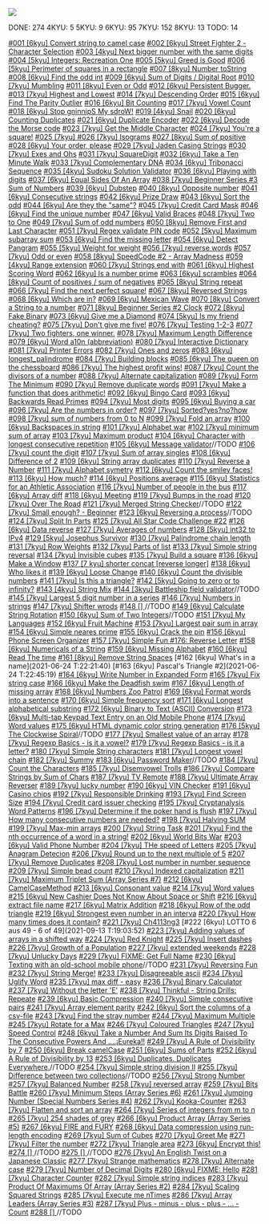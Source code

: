 ![](https://www.codewars.com/users/%3Cprim%3Erim%3C%2Fprim%3E/badges/large)

DONE: 2744KYU: 55KYU: 96KYU: 957KYU: 1528KYU: 13TODO: 14

[#001 [6kyu] Convert string to camel case](https:www.codewars.com/kata/517abf86da9663f1d2000003/train/java)[#002 [6kyu] Street Fighter 2 - Character Selection](https:www.codewars.com/kata/5853213063adbd1b9b0000be)[#003 [4kyu] Next bigger number with the same digits](https:www.codewars.com/kata/55983863da40caa2c900004e/train/java)[#004 [5kyu] Integers: Recreation One](https:www.codewars.com/kata/55aa075506463dac6600010d/train/java)[#005 [5kyu] Greed is Good](https:www.codewars.com/kata/5270d0d18625160ada0000e4/train/java)[#006 [5kyu] Perimeter of squares in a rectangle](https:www.codewars.com/kata/559a28007caad2ac4e000083/train/java)[#007 [8kyu] Number toString](https:www.codewars.com/kata/53934feec44762736c00044b/train/java)[#008 [6kyu] Find the odd int](https:www.codewars.com/kata/54da5a58ea159efa38000836/train/java)[#009 [6kyu] Sum of Digits / Digital Root](https:www.codewars.com/kata/541c8630095125aba6000c00/train/java)[#010 [7kyu] Mumbling](https:www.codewars.com/kata/5667e8f4e3f572a8f2000039/train/java)[#011 [8kyu] Even or Odd](https:www.codewars.com/kata/53da3dbb4a5168369a0000fe/train/java)[#012 [6kyu] Persistent Bugger.](https:www.codewars.com/kata/55bf01e5a717a0d57e0000ec)[#013 [7kyu] Highest and Lowest](https:www.codewars.com/kata/554b4ac871d6813a03000035/train/java)[#014 [7kyu] Descending Order](https:www.codewars.com/kata/5467e4d82edf8bbf40000155/train/java)[#015 [6kyu] Find The Parity Outlier](https:www.codewars.com/kata/5526fc09a1bbd946250002dc/train/java)[#016 [6kyu] Bit Counting](https:www.codewars.com/kata/526571aae218b8ee490006f4/train/java)[#017 [7kyu] Vowel Count](https:www.codewars.com/kata/54ff3102c1bad923760001f3/train/java)[#018 [6kyu] Stop gninnipS My sdroW!](https:www.codewars.com/kata/5264d2b162488dc400000001/train/java)[#019 [4kyu] Snail](https:www.codewars.com/kata/521c2db8ddc89b9b7a0000c1/train/java*/)[#020 [6kyu] Counting Duplicates](https:www.codewars.com/kata/54bf1c2cd5b56cc47f0007a1/train/java)[#021 [6kyu] Duplicate Encoder](https:www.codewars.com/kata/54b42f9314d9229fd6000d9c/train/java)[#022 [6kyu] Decode the Morse code](https:www.codewars.com/kata/54b724efac3d5402db00065e/train/java)[#023 [7kyu] Get the Middle Character](https:www.codewars.com/kata/56747fd5cb988479af000028/train/java)[#024 [7kyu] You're a square!](https:www.codewars.com/kata/54c27a33fb7da0db0100040e/train/java)[#025 [7kyu] ](https:www.codewars.com/kata/57cebe1dc6fdc20c57000ac9/train/java)[#026 [7kyu] Isograms](https:www.codewars.com/kata/54ba84be607a92aa900000f1/train/java)[#027 [8kyu] Sum of positive](https:www.codewars.com/kata/5715eaedb436cf5606000381/train/java)[#028 [6kyu] Your order, please](https:www.codewars.com/kata/55c45be3b2079eccff00010f/train/java)[#029 [7kyu] Jaden Casing Strings](https:www.codewars.com/kata/5390bac347d09b7da40006f6/train/java)[#030 [7kyu] Exes and Ohs](https:www.codewars.com/kata/55908aad6620c066bc00002a/train/java)[#031 [7kyu] SquareDigit](https:www.codewars.com/kata/546e2562b03326a88e000020/train/java)[#032 [6kyu] Take a Ten Minute Walk](https:www.codewars.com/kata/54da539698b8a2ad76000228/train/java)[#033 [7kyu] Complementary DNA](https:www.codewars.com/kata/554e4a2f232cdd87d9000038/train/java)[#034 [6kyu] Tribonacci Sequence](https:www.codewars.com/kata/556deca17c58da83c00002db/train/java)[#035 [4kyu] Sudoku Solution Validator](https:www.codewars.com/kata/529bf0e9bdf7657179000008/train/java)[#036 [6kyu] Playing with digits](https:www.codewars.com/kata/5552101f47fc5178b1000050/train/java)[#037 [6kyu] Equal Sides Of An Array](https:www.codewars.com/kata/5679aa472b8f57fb8c000047/train/java)[#038 [7kyu] Beginner Series #3 Sum of Numbers](https:www.codewars.com/kata/55f2b110f61eb01779000053/train/java)[#039 [6kyu] Dubstep](https:www.codewars.com/kata/551dc350bf4e526099000ae5)[#040 [8kyu] Opposite number](https:www.codewars.com/kata/56dec885c54a926dcd001095/train/java)[#041 [6kyu] Consecutive strings](https:www.codewars.com/kata/56a5d994ac971f1ac500003e/train/java)[#042 [6kyu] Prize Draw](https:www.codewars.com/kata/5616868c81a0f281e500005c/train/java)[#043 [6kyu] Sort the odd](https:www.codewars.com/kata/578aa45ee9fd15ff4600090d/train/java)[#044 [6kyu] Are they the "same"?](https:www.codewars.com/kata/550498447451fbbd7600041c/train/java)[#045 [7kyu] Credit Card Mask](https:www.codewars.com/kata/5412509bd436bd33920011bc/train/java)[#046 [6kyu] Find the unique number](https:www.codewars.com/kata/585d7d5adb20cf33cb000235/)[#047 [6kyu] Valid Braces](https:www.codewars.com/kata/5277c8a221e209d3f6000b56/train/java)[#048 [7kyu] Two to One](https:www.codewars.com/kata/5656b6906de340bd1b0000ac/train/java)[#049 [7kyu] Sum of odd numbers](https:www.codewars.com/kata/55fd2d567d94ac3bc9000064/train/java)[#050 [8kyu] Remove First and Last Character](https:www.codewars.com/kata/56bc28ad5bdaeb48760009b0/train/java)[#051 [7kyu] Regex validate PIN code](https:www.codewars.com/kata/55f8a9c06c018a0d6e000132/train/java)[#052 [5kyu] Maximum subarray sum](https:www.codewars.com/kata/54521e9ec8e60bc4de000d6c/train/java)[#053 [6kyu] Find the missing letter](https:www.codewars.com/kata/5839edaa6754d6fec10000a2/train/java)[#054 [6kyu] Detect Pangram](https:www.codewars.com/kata/545cedaa9943f7fe7b000048/train/java)[#055 [5kyu] Weight for weight](https:www.codewars.com/kata/55c6126177c9441a570000cc/train/java)[#056 [7kyu] reverse words](https:www.codewars.com/kata/5259b20d6021e9e14c0010d4/train/java)[#057 [7kyu] Odd or even](https:www.codewars.com/kata/5949481f86420f59480000e7/train/java)[#058 [8kyu] SpeedCode #2 - Array Madness](https:www.codewars.com/kata/56ff6a70e1a63ccdfa0001b1)[#059 [4kyu] Range extension](https:www.codewars.com/kata/51ba717bb08c1cd60f00002f/train/java)[#060 [7kyu] Strings end with](https:www.codewars.com/kata/51f2d1cafc9c0f745c00037d/train/java)[#061 [6kyu] Highest Scoring Word](https:www.codewars.com/kata/57eb8fcdf670e99d9b000272/train/java)[#062 [6kyu] Is a number prime](https:www.codewars.com/kata/5262119038c0985a5b00029f/train/java)[#063 [6kyu] scrambles](https:www.codewars.com/kata/55c04b4cc56a697bb0000048/train/java)[#064 [8kyu] Count of positives / sum of negatives](https:www.codewars.com/kata/576bb71bbbcf0951d5000044/train/java)[#065 [8kyu] String repeat](https:www.codewars.com/kata/57a0e5c372292dd76d000d7e/train/java)[#066 [7kyu] Find the next perfect square!](https:www.codewars.com/kata/56269eb78ad2e4ced1000013/train/java)[#067 [8kyu] Reversed Strings](https:www.codewars.com/kata/5168bb5dfe9a00b126000018/train/java)[#068 [6kyu] Which are in?](https:www.codewars.com/kata/550554fd08b86f84fe000a58/train/java)[#069 [6kyu] Mexican Wave](https:www.codewars.com/kata/58f5c63f1e26ecda7e000029/train/java)[#070 [8kyu] Convert a String to a number](https:www.codewars.com/kata/544675c6f971f7399a000e79/train/java)[#071 [8kyu] Beginner Series #2 Clock](https:www.codewars.com/kata/55f9bca8ecaa9eac7100004a/train/java)[#072 [8kyu] Fake Binary](https:www.codewars.com/kata/57eae65a4321032ce000002d/train/java)[#073 [6kyu] Give me a Diamond](https:www.codewars.com/kata/5503013e34137eeeaa001648/train/java)[#074 [5kyu] Is my friend cheating?](https:www.codewars.com/kata/5547cc7dcad755e480000004)[#075 [7kyu] Don't give me five!](https:www.codewars.com/kata/5813d19765d81c592200001a/train/java)[#076 [7kyu] Testing 1-2-3](https:www.codewars.com/kata/54bf85e3d5b56c7a05000cf9/train/java)[#077 [7kyu] Two fighters, one winner.](https:www.codewars.com/kata/577bd8d4ae2807c64b00045b/train/java)[#078 [7kyu] Maximum Length Difference](https:www.codewars.com/kata/5663f5305102699bad000056/train/java)[#079 [6kyu] Word a10n (abbreviation)](https:www.codewars.com/kata/5375f921003bf62192000746/train/java)[#080 [7kyu] Interactive Dictionary](https:www.codewars.com/kata/57a93f93bb9944516d0000c1/train/java)[#081 [7kyu] Printer Errors](https:www.codewars.com/kata/56541980fa08ab47a0000040/train/java)[#082 [7kyu] Ones and zeros](https:www.codewars.com/kata/578553c3a1b8d5c40300037c/train/java)[#083 [6kyu] longest_palindrome](https:www.codewars.com/kata/54bb6f887e5a80180900046b/train/java)[#084 [7kyu] Building blocks](https:www.codewars.com/kata/55b75fcf67e558d3750000a3/train/java)[#085 [6kyu] The queen on the chessboard](https:www.codewars.com/kata/5aa1031a7c7a532be30000e5/train/java)[#086 [7kyu] The highest profit wins!](https:www.codewars.com/kata/559590633066759614000063/train/java)[#087 [7kyu] Count the divisors of a number](https:www.codewars.com/kata/542c0f198e077084c0000c2e/train/java)[#088 [7kyu] Alternate capitalization](https:www.codewars.com/kata/59cfc000aeb2844d16000075/train/java)[#089 [7kyu] Form The Minimum](https:www.codewars.com/kata/5ac6932b2f317b96980000ca/train/java)[#090 [7kyu] Remove duplicate words](https:www.codewars.com/kata/5b39e3772ae7545f650000fc/train/java)[#091 [7kyu] Make a function that does arithmetic!](https:www.codewars.com/kata/583f158ea20cfcbeb400000a/train/java)[#092 [6kyu] Bingo Card](https:www.codewars.com/kata/566d5e2e57d8fae53c00000c/train/java)[#093 [6kyu] Backwards Read Primes](https:www.codewars.com/kata/5539fecef69c483c5a000015/train/java)[#094 [7kyu] Most digits](https:www.codewars.com/kata/58daa7617332e59593000006/train/java)[#095 [6kyu] Buying a car](https:www.codewars.com/kata/554a44516729e4d80b000012/train/java)[#096 [7kyu] Are the numbers in order?](https:www.codewars.com/kata/56b7f2f3f18876033f000307/train/java)[#097 [7kyu] Sorted?yes?no?how](https:www.codewars.com/kata/580a4734d6df748060000045/train/java)[#098 [7kyu] sum of numbers from 0 to N](https:www.codewars.com/kata/56e9e4f516bcaa8d4f001763/train/java)[#099 [7kyu] Fold an array](https:www.codewars.com/kata/57ea70aa5500adfe8a000110/train/java)[#100 [6kyu] Backspaces in string](https:www.codewars.com/kata/5727bb0fe81185ae62000ae3/train/java)[#101 [7kyu] Alphabet war](https:www.codewars.com/kata/59377c53e66267c8f6000027)[#102 [7kyu] minimum sum of array](https:www.codewars.com/kata/5a523566b3bfa84c2e00010b/train/java)[#103 [7kyu] Maximum product](https:www.codewars.com/kata/5a4138acf28b82aa43000117/train/java)[#104 [6kyu] Character with longest consecutive repetition](https:www.codewars.com/kata/586d6cefbcc21eed7a001155/train/java)[#105 [6kyu] Message validator](https:www.codewars.com/kata/5fc7d2d2682ff3000e1a3fbc/train/java)//TODO[#106 [7kyu] count the digit](https:www.codewars.com/kata/566fc12495810954b1000030/train/java)[#107 [7kyu] Sum of array singles](https:www.codewars.com/kata/59f11118a5e129e591000134/train/java)[#108 [6kyu] Difference of 2](https:www.codewars.com/kata/5340298112fa30e786000688/train/java)[#109 [6kyu] String array duplicates](https:www.codewars.com/kata/59f08f89a5e129c543000069/train/java)[#110 [7kyu] Reverse a Number](https:www.codewars.com/kata/555bfd6f9f9f52680f0000c5/train/java)[#111 [7kyu] Alphabet symetry](https:www.codewars.com/kata/59d9ff9f7905dfeed50000b0/train/java)[#112 [6kyu] Count the smiley faces!](https:www.codewars.com/kata/583203e6eb35d7980400002a/train/java)[#113 [6kyu] How much?](https:www.codewars.com/kata/55b4d87a3766d9873a0000d4/train/java)[#114 [6kyu] Positions average](https:www.codewars.com/kata/59f4a0acbee84576800000af/train/java)[#115 [6kyu] Statistics for an Athletic Association](https:www.codewars.com/kata/55b3425df71c1201a800009c/train/java)[#116 [7kyu] Number of people in the bus](https:www.codewars.com/kata/5648b12ce68d9daa6b000099/train/java)[#117 [6kyu] Array diff](https:www.codewars.com/kata/523f5d21c841566fde000009/train/java)[#118 [6kyu] Meeting](https:www.codewars.com/kata/59df2f8f08c6cec835000012/train/java)[#119 [7kyu] Bumps in the road](https:www.codewars.com/kata/57ed30dde7728215300005fa/train/java)[#120 [7kyu] Over The Road](https:www.codewars.com/kata/5f0ed36164f2bc00283aed07/train/java)[#121 [7kyu] Merged String Checker](https:www.codewars.com/kata/54c9fcad28ec4c6e680011aa/train/java)//TODO[#122 [7kyu] Small enough? - Beginner](https:www.codewars.com/kata/57cc981a58da9e302a000214/train/java)[#123 [6kyu] Reversing a process](https:www.codewars.com/kata/5dad6e5264e25a001918a1fc/train/java)//TODO[#124 [7kyu] Split In Parts](https:www.codewars.com/kata/5650ab06d11d675371000003/train/java)[#125 [7kyu] All Star Code Challenge #22](https:www.codewars.com/kata/5865cff66b5699883f0001aa/train/java)[#126 [6kyu] Data reverse](https:www.codewars.com/kata/569d488d61b812a0f7000015/train/java)[#127 [7kyu] Averages of numbers](https:www.codewars.com/kata/57d2807295497e652b000139/train/java)[#128 [5kyu] int32 to IPv4](https:www.codewars.com/kata/52e88b39ffb6ac53a400022e/train/java)[#129 [5kyu] Josephus Survivor](https:www.codewars.com/kata/555624b601231dc7a400017a/train/java)[#130 [7kyu] Palindrome chain length](https:www.codewars.com/kata/525f039017c7cd0e1a000a26/train/java)[#131 [7kyu] Row Weights](https:www.codewars.com/kata/5abd66a5ccfd1130b30000a9)[#132 [7kyu] Parts of list](https:www.codewars.com/kata/56f3a1e899b386da78000732/train/java)[#133 [7kyu] Simple string reversal](https:www.codewars.com/kata/5a71939d373c2e634200008e/train/java)[#134 [7kyu] Invisible cubes](https:www.codewars.com/kata/560d6ebe7a8c737c52000084/train/java)[#135 [7kyu] Build a square](https:www.codewars.com/kata/59a96d71dbe3b06c0200009c/train/java)[#136 [6kyu] Make a Window](https:www.codewars.com/kata/59c03f175fb13337df00002e/train/java)[#137 [7 kyu] shorter concat [reverse longer]](https:www.codewars.com/kata/54557d61126a00423b000a45/train/java)[#138 [6kyu] Who likes it](https:www.codewars.com/kata/5266876b8f4bf2da9b000362/train/java)[#139 [6kyu] Loose Change](https:www.codewars.com/kata/5571f712ddf00b54420000ee/train/java)[#140 [6kyu] Count the divisible numbers](https:www.codewars.com/kata/55a5c82cd8e9baa49000004c/train/java)[#141 [7kyu] Is this a triangle?](https:www.codewars.com/kata/56606694ec01347ce800001b/train/java)[#142 [5kyu] Going to zero or to infinity?](https:www.codewars.com/kata/55a29405bc7d2efaff00007c/train/java)[#143 [4kyu] String Mix](https:www.codewars.com/kata/5629db57620258aa9d000014/train/java)[#144 [3kyu] Battleship field validator](https:www.codewars.com/kata/52bb6539a4cf1b12d90005b7)//TODO[#145 [7kyu] Largest 5 digit number in a series](https:www.codewars.com/kata/51675d17e0c1bed195000001/train/java)[#146 [7kyu] Numbers in strings](https:www.codewars.com/kata/59dd2c38f703c4ae5e000014/train/java)[#147 [7kyu] Shifter wrods](https:www.codewars.com/kata/603b2bb1c7646d000f900083/train/java)[#148 [] ]()//TODO[#149 [6kyu] Calculate String Rotation](https:www.codewars.com/kata/5596f6e9529e9ab6fb000014/train/java)[#150 [6kyu] Sum of Two Integers](https:www.codewars.com/kata/5a9c35e9ba1bb5c54a0001ac/train/java)//TODO[#151 [7kyu] My Languages](https:www.codewars.com/kata/5b16490986b6d336c900007d/train/java)[#152 [6kyu] Fruit Machine](https:www.codewars.com/kata/590adadea658017d90000039/train/java)[#153 [7kyu] Largest pair sum in array](https:www.codewars.com/kata/556196a6091a7e7f58000018/train/java)[#154 [6kyu] Simple neares prime](https:www.codewars.com/kata/5a9078e24a6b340b340000b8/train/java)[#155 [6kyu] Crack the pin](https:www.codewars.com/kata/5efae11e2d12df00331f91a6/train/java)[#156 [6kyu] Phone Screen Organizer](https:www.codewars.com/kata/5e10ae1cdf8a12001da16779/train/java)[#157 [7kyu] Simple Fun #176: Reverse Letter](https:www.codewars.com/kata/58b8c94b7df3f116eb00005b/train/java)[#158 [6kyu] Numericals of a String](https:www.codewars.com/kata/5b4070144d7d8bbfe7000001/train/java)[#159 [6kyu] Missing Alphabet](https:www.codewars.com/kata/5ad1e412cc2be1dbfb000016)[#160 [6kyu] Read The time](https:www.codewars.com/kata/5c2b4182ac111c05cf388858/train/java)[#161 [8kyu] Remove String Spaces](https:www.codewars.com/kata/57eae20f5500ad98e50002c5/train/java)[#162 [6kyu] What's in a name](2021-06-24 T:22:21:40)[#163 [6kyu] Pascal's Triangle #2](2021-06-24 T:22:45:19)[#164 [6kyu] Write Number in Expanded Form](https:www.codewars.com/kata/5842df8ccbd22792a4000245/train/java)[#165 [7kyu] Fix string case](https:www.codewars.com/kata/5b180e9fedaa564a7000009a/train/java)[#166 [6kyu] Make the Deadfish swim](https:www.codewars.com/kata/51e0007c1f9378fa810002a9/train/java)[#167 [6kyu] Length of missing array](https:www.codewars.com/kata/57b6f5aadb5b3d0ae3000611/train/java)[#168 [6kyu] Numbers Zoo Patrol](https:www.codewars.com/kata/5276c18121e20900c0000235/train/java)[#169 [6kyu] Format words into a sentence](https:www.codewars.com/kata/51689e27fe9a00b126000004/train/java)[#170 [6kyu] Simple frequency sort](https:www.codewars.com/kata/5a8d2bf60025e9163c0000bc/train/java)[#171 [6kyu] Longest alphabetical substring](https:www.codewars.com/kata/5a7f58c00025e917f30000f1/train/java)[#172 [6kyu] Binary to Text (ASCII) Conversion](https:www.codewars.com/kata/5583d268479559400d000064/train/java)[#173 [6kyu] Multi-tap Keypad Text Entry on an Old Mobile Phone](https:www.codewars.com/kata/54a2e93b22d236498400134b/train/java)[#174 [7kyu] Word values](https:www.codewars.com/kata/598d91785d4ce3ec4f000018/train/java)[#175 [6kyu] HTML dynamic color string generation](https:www.codewars.com/kata/56f1c6034d0c330e4a001059/train/java)[#176 [5kyu] The Clockwise Spiral](https:www.codewars.com/kata/536a155256eb459b8700077e)//TODO[#177 [7kyu] Smallest value of an array](https:www.codewars.com/kata/544a54fd18b8e06d240005c0/train/java)[#178 [7kyu] Regexp Basics - is it a vowel?](https:www.codewars.com/kata/567bed99ee3451292c000025/train/java)[#179 [7kyu] Regexp Basics - is it a letter?](https:www.codewars.com/kata/567de72e8b3621b3c300000b/train/java)[#180 [7kyu] Simple String characters](https:www.codewars.com/kata/5a29a0898f27f2d9c9000058/train/java)[#181 [7kyu] Longest vowel chain](https:www.codewars.com/kata/59c5f4e9d751df43cf000035)[#182 [7kyu] Summy](https:www.codewars.com/kata/599c20626bd8795ce900001d/train/java)[#183 [6kyu] Password Maker](https:www.codewars.com/kata/5b3d5ad43da310743c000056)//TODO[#184 [7kyu] Count the Characters](https:www.codewars.com/kata/577ad961ae2807182f000c29/train/java)[#185 [7kyu] Disemvowel Trolls](https:www.codewars.com/kata/52fba66badcd10859f00097e/train/java)[#186 [7kyu] Compare Strings by Sum of Chars](https:www.codewars.com/kata/576bb3c4b1abc497ec000065/train/java)[#187 [7kyu] TV Remote](https:www.codewars.com/kata/5a5032f4fd56cb958e00007a/train/java)[#188 [7kyu] Ultimate Array Reverser](https:www.codewars.com/kata/5c3433a4d828182e420f4197/train/java)[#189 [7kyu] lucky number](https:www.codewars.com/kata/55afed09237df73343000042/train/java)[#190 [6kyu] VIN Checker](https:www.codewars.com/kata/60a54750138eac0031eb98e1/train/java)[#191 [6kyu] Casino chips](https:www.codewars.com/kata/5e0b72d2d772160011133654/train/java)[#192 [7kyu] Responsible Drinking](https:www.codewars.com/kata/5aee86c5783bb432cd000018/train/java)[#193 [7kyu] Find Screen Size](https:www.codewars.com/kata/5bbd279c8f8bbd5ee500000f/train/java)[#194 [7kyu] Credit card issuer checking](https:www.codewars.com/kata/5701e43f86306a615c001868/train/java)[#195 [7kyu] Cryptanalysis Word Patterns](https:www.codewars.com/kata/5f3142b3a28d9b002ef58f5e/train/java)[#196 [7kyu] Determine if the poker hand is flush](https:www.codewars.com/kata/5acbc3b3481ebb23a400007d)[#197 [7kyu] How many consecutive numbers are needed?](https:www.codewars.com/kata/559cc2d2b802a5c94700000c/train/java)[#198 [7kyu] Halving SUM](https:www.codewars.com/kata/5a58d46cfd56cb4e8600009d/train/java)[#199 [7kyu] Max-min arrays](https:www.codewars.com/kata/5a090c4e697598d0b9000004/train/java)[#200 [7kyu] String Task](https:www.codewars.com/kata/598ab63c7367483c890000f4/train/java)[#201 [7kyu] Find the nth occurrence of a word in a string!](https:www.codewars.com/kata/5b1d1812b6989d61bd00004f/train/java)[#202 [6kyu] World Bits War](https:www.codewars.com/kata/58865bfb41e04464240000b0/train/java)[#203 [6kyu] Valid Phone Number](https:www.codewars.com/kata/525f47c79f2f25a4db000025/train/java)[#204 [7kyu] THe speed of Letters](https:www.codewars.com/kata/5fc7caa854783c002196f2cb/train/java)[#205 [7kyu] Anagram Detecion](https:www.codewars.com/kata/529eef7a9194e0cbc1000255/train/java)[#206 [7kyu] Round up to the next multiple of 5](https:www.codewars.com/kata/55d1d6d5955ec6365400006d/train/java)[#207 [7kyu] Remove Duplicates](https:www.codewars.com/kata/53e30ec0116393fe1a00060b/train/java)[#208 [7kyu] Lost number in number sequence](https:www.codewars.com/kata/595aa94353e43a8746000120/train/java)[#209 [7kyu] Simple bead count](https:www.codewars.com/kata/58712dfa5c538b6fc7000569/train/java)[#210 [7kyu] Indexed capitalization](https:www.codewars.com/kata/59cfc09a86a6fdf6df0000f1/train/java)[#211 [7kyu] Maximum Triplet Sum (Array Series #7)](https:www.codewars.com/kata/5aa1bcda373c2eb596000112/train/java)[#212 [6kyu] CamelCaseMethod](https:www.codewars.com/kata/587731fda577b3d1b0001196/train/java)[#213 [6kyu] Consonant value](https:www.codewars.com/kata/59c633e7dcc4053512000073)[#214 [7kyu] Word values](https:www.codewars.com/kata/598d91785d4ce3ec4f000018/train/java)[#215 [6kyu] New Cashier Does Not Know About Space or Shift](https:www.codewars.com/kata/5d23d89906f92a00267bb83d/train/java)[#216 [6kyu] extract file name](https:www.codewars.com/kata/597770e98b4b340e5b000071/train/java)[#217 [6kyu] Matrix Addition](https:www.codewars.com/kata/526233aefd4764272800036f/train/java)[#218 [6kyu] Row of the odd triangle](https:www.codewars.com/kata/5d5a7525207a674b71aa25b5/train/java)[#219 [6kyu] Strongest even number in an interva](https:www.codewars.com/kata/5d16af632cf48200254a6244/train/java)[#220 [7kyu] How many times does it contain?](https:www.codewars.com/kata/584466950d3bedb9b300001f/train/java)[#221 [7kyu] Ch4113ng3](https:www.codewars.com/kata/59e9f404fc3c49ab24000112/train/java)[#222 [6kyu] LOTTO 6 aus 49 - 6 of 49](2021-09-13 T:19:03:52)[#223 [7kyu] Adding values of arrays in a shifted way](https:www.codewars.com/kata/57c7231c484cf9e6ac000090/train/java)[#224 [7kyu] Red Knight](https:www.codewars.com/kata/5fc4349ddb878a0017838d0f/train/java)[#225 [7kyu] Insert dashes](https:www.codewars.com/kata/55960bbb182094bc4800007b/train/java)[#226 [7kyu] Growth of a Population](https:www.codewars.com/kata/563b662a59afc2b5120000c6/train/java)[#227 [7kyu] extended weekends](https:www.codewars.com/kata/5be7f613f59e0355ee00000f)[#228 [7kyu] Unlucky Days](https:www.codewars.com/kata/56eb0be52caf798c630013c0/train/java)[#229 [7kyu] FIXME: Get Full Name](https:www.codewars.com/kata/597c684822bc9388f600010f/train/java)[#230 [6kyu] Texting with an old-school mobile phone](https:www.codewars.com/kata/5ca24526b534ce0018a137b5/train/java)//TODO[#231 [7kyu] Reversing Fun](https:www.codewars.com/kata/566efcfbf521a3cfd2000056/train/java)[#232 [7kyu] String Merge!](https:www.codewars.com/kata/597bb84522bc93b71e00007e/train/java)[#233 [7kyu] Disagreeable ascii](https:www.codewars.com/kata/582cb3a637c5583f2200005d/train/java)[#234 [7kyu] Uglify Word](https:www.codewars.com/kata/5ce6cf94cb83dc0020da1929/train/java)[#235 [7kyu] max diff - easy](https:www.codewars.com/kata/588a3c3ef0fbc9c8e1000095/train/java)[#236 [7kyu] Binary Calculator](https:www.codewars.com/kata/546ba103f0cf8f7982000df4/train/java)[#237 [7kyu] Without the letter 'E'](https:www.codewars.com/kata/594b8e182fa0a0d7fc000875/train/java)[#238 [7kyu] Thinkful - String Drills: Repeate](https:www.codewars.com/kata/585a1a227cb58d8d740001c3/train/java)[#239 [6kyu] Basic Compression](https:www.codewars.com/kata/5914e068f05d9a011e000054/train/java)[#240 [7kyu] Simple consecutive pairs](https:www.codewars.com/kata/5a3e1319b6486ac96f000049/train/java)[#241 [7kyu] Array element parity](https:www.codewars.com/kata/5a092d9e46d843b9db000064/train/java)[#242 [6kyu] Sort the columns of a csv-file](https:www.codewars.com/kata/57f7f71a7b992e699400013f/train/java)[#243 [7kyu] Find the stray number](https:www.codewars.com/kata/57f609022f4d534f05000024/train/java)[#244 [7kyu] Maximum Multiple](https:www.codewars.com/kata/5aba780a6a176b029800041c/train/java)[#245 [7kyu] Rotate for a Max](https:www.codewars.com/kata/56a4872cbb65f3a610000026/train/java)[#246 [7kyu] Coloured Triangles](https:www.codewars.com/kata/5a25ac6ac5e284cfbe000111/train/java)[#247 [7kyu] Speed Control](https:www.codewars.com/kata/56484848ba95170a8000004d/train/java)[#248 [6kyu] Take a Number And Sum Its Digits Raised To The Consecutive Powers And ....¡Eureka!!](https:www.codewars.com/kata/5626b561280a42ecc50000d1/train/java)[#249 [7kyu] A Rule of Divisibility by 7](https:www.codewars.com/kata/55e6f5e58f7817808e00002e/train/java)[#250 [6kyu] Break camelCase](https:www.codewars.com/kata/5208f99aee097e6552000148/train/java)[#251 [6kyu] Sums of Parts](https:www.codewars.com/kata/5ce399e0047a45001c853c2b/train/java)[#252 [6kyu] A Rule of Divisibility by 13](https:www.codewars.com/kata/564057bc348c7200bd0000ff/train/java)[#253 [6kyu] Duplicates. Duplicates Everywhere.](https:www.codewars.com/kata/5e8dd197c122f6001a8637ca/train/java)//TODO[#254 [7kyu] Simple string division II](https:www.codewars.com/kata/5b8be3ae36332f341e00015e/train/java)[#255 [7kyu] Difference between two collections](https:www.codewars.com/kata/594093784aafb857f0000122/train/java)//TODO[#256 [7kyu] Strong Number](https:www.codewars.com/kata/5a4d303f880385399b000001/train/java)[#257 [7kyu] Balanced Number](https:www.codewars.com/kata/5a4e3782880385ba68000018/train/java)[#258 [7kyu] reversed array](https:www.codewars.com/kata/5a00e05cc374cb34d100000d/train/java)[#259 [7kyu] Bits Battle](https:www.codewars.com/kata/58856a06760b85c4e6000055/train/java)[#260 [7kyu] Minimum Steps (Array Series #6)](https:www.codewars.com/kata/5a91a7c5fd8c061367000002/train/java)[#261 [7kyu] Jumping Number (Special Numbers Series #4)](https:www.codewars.com/kata/5a54e796b3bfa8932c0000ed/train/java)[#262 [7kyu] Kooka-Counter](https:www.codewars.com/kata/58e8cad9fd89ea0c6c000258/train/java)[#263 [7kyu] Flatten and sort an array](https:www.codewars.com/kata/57ee99a16c8df7b02d00045f/train/java)[#264 [7kyu] Series of integers from m to n](https:www.codewars.com/kata/5841f680c5c9b092950001ae/train/java)[#265 [7kyu] 254 shades of grey](https:www.codewars.com/kata/54d22119beeaaaf663000024/train/java)[#266 [6kyu] Product Array (Array Series #5)](https:www.codewars.com/kata/5a905c2157c562994900009d/train/java)[#267 [6kyu] FIRE and FURY](https:www.codewars.com/kata/59922ce23bfe2c10d7000057)[#268 [6kyu] Data compression using run-length encoding](https:www.codewars.com/kata/578bf2d8daa01a4ee8000046/train/java)[#269 [7kyu] Sum of Cubes](https:www.codewars.com/kata/59a8570b570190d313000037/train/java)[#270 [7kyu] Greet Me](https:www.codewars.com/kata/535474308bb336c9980006f2/train/java)[#271 [7kyu] Filter the number](https:www.codewars.com/kata/55b051fac50a3292a9000025/train/java)[#272 [7kyu] Triangle area](https:www.codewars.com/kata/59bd84b8a0640e7c49002398/train/java)[#273 [6kyu] Encrypt this!](https:www.codewars.com/kata/5848565e273af816fb000449/train/java)[#274 [] ]()//TODO[#275 [] ](https:www.codewars.com/kata/5ef9c85dc41b4e000f9a645f)//TODO[#276 [7kyu] An English Twist on a Japanese Classic](https:www.codewars.com/kata/5b04be641839f1a0ab000151/train/javascript)[#277 [7kyu] Strange mathematics](https:www.codewars.com/kata/604517d65b464d000d51381f/train/java)[#278 [7kyu] Alternate case](https:www.codewars.com/kata/57a62154cf1fa5b25200031e/train/java)[#279 [7kyu] Number of Decimal Digits](https:www.codewars.com/kata/58fa273ca6d84c158e000052/train/java)[#280 [6kyu] FIXME: Hello](https:www.codewars.com/kata/5b0a80ce84a30f4762000069)[#281 [7kyu] Character Counter](https:www.codewars.com/kata/56786a687e9a88d1cf00005d/train/java)[#282 [7kyu] Simple string indices](https:www.codewars.com/kata/5a24254fe1ce0ec2eb000078/train/java)[#283 [7kyu] Product Of Maximums Of Array (Array Series #2)](https:www.codewars.com/kata/5a63948acadebff56f000018/train/java)[#284 [7kyu] Scaling Squared Strings](https:www.codewars.com/kata/56ed20a2c4e5d69155000301/train/java)[#285 [7kyu] Execute me nTimes](https:www.codewars.com/kata/5b2b4836b6989d207700005b/train/java)[#286 [7kyu] Array Leaders (Array Series #3)](https:www.codewars.com/kata/5a651865fd56cb55760000e0/train/java)[#287 [7kyu] Plus - minus - plus - plus - ... - Count](https:www.codewars.com/kata/5bbb8887484fcd36fb0020ca/train/java)[#288 [] ]()//TODO
